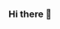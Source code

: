### Hi there 👋

<!--
**k65860/k65860** is a ✨ _special_ ✨ repository because its `README.md` (this file) appears on your GitHub profile.

api/pin?username=anuraghazra&repo=github-readme-stats
[![Top Langs](https://github-readme-stats.vercel.app/api/top-langs/?username=anuraghazra)](https://github.com/anuraghazra/github-readme-stats)

Here are some ideas to get you started:

- 🔭 I’m currently working on ...
- 🌱 I’m currently learning ...
- 👯 I’m looking to collaborate on ...
- 🤔 I’m looking for help with ...
- 💬 Ask me about ...
- 📫 How to reach me: ...
- 😄 Pronouns: ...
- ⚡ Fun fact: ...
-->
